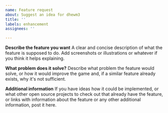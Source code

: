 ```yaml
---
name: Feature request
about: Suggest an idea for dhewm3
title: ''
labels: enhancement
assignees: ''

---
```


<!-- NOTE: Please check the existing feature requests first to see if it has already been reported. In that case, just add a comment there with your additional information/ideas -->

**Describe the feature you want**
A clear and concise description of what the feature is supposed to do.
Add screenshots or illustrations or whatever if you think it helps explaining.

**What problem does it solve?**
Describe what problem the feature would solve, or how it would improve the game and,
if a similar feature already exists, why it's not sufficient.

**Additional information**
If you have ideas how it could be implemented, or what other open source projects to check out that already have the feature, or links with information about the feature or any other additional information, post it here.
